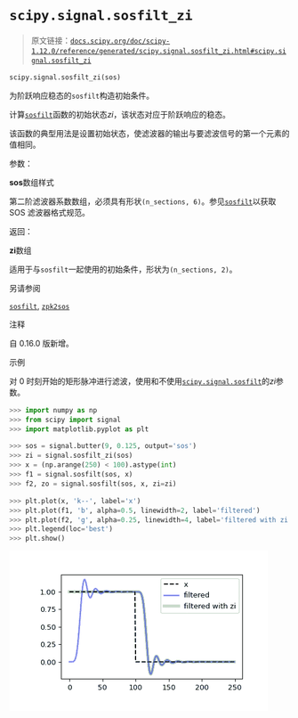 # `scipy.signal.sosfilt_zi`

> 原文链接：[`docs.scipy.org/doc/scipy-1.12.0/reference/generated/scipy.signal.sosfilt_zi.html#scipy.signal.sosfilt_zi`](https://docs.scipy.org/doc/scipy-1.12.0/reference/generated/scipy.signal.sosfilt_zi.html#scipy.signal.sosfilt_zi)

```py
scipy.signal.sosfilt_zi(sos)
```

为阶跃响应稳态的`sosfilt`构造初始条件。

计算[`sosfilt`](https://docs.scipy.org/doc/scipy-1.12.0/reference/generated/scipy.signal.sosfilt.html#scipy.signal.sosfilt "scipy.signal.sosfilt")函数的初始状态*zi*，该状态对应于阶跃响应的稳态。

该函数的典型用法是设置初始状态，使滤波器的输出与要滤波信号的第一个元素的值相同。

参数：

**sos**数组样式

第二阶滤波器系数数组，必须具有形状`(n_sections, 6)`。参见[`sosfilt`](https://docs.scipy.org/doc/scipy-1.12.0/reference/generated/scipy.signal.sosfilt.html#scipy.signal.sosfilt "scipy.signal.sosfilt")以获取 SOS 滤波器格式规范。

返回：

**zi**数组

适用于与`sosfilt`一起使用的初始条件，形状为`(n_sections, 2)`。

另请参阅

[`sosfilt`](https://docs.scipy.org/doc/scipy-1.12.0/reference/generated/scipy.signal.sosfilt.html#scipy.signal.sosfilt "scipy.signal.sosfilt"), [`zpk2sos`](https://docs.scipy.org/doc/scipy-1.12.0/reference/generated/scipy.signal.zpk2sos.html#scipy.signal.zpk2sos "scipy.signal.zpk2sos")

注释

自 0.16.0 版新增。

示例

对 0 时刻开始的矩形脉冲进行滤波，使用和不使用[`scipy.signal.sosfilt`](https://docs.scipy.org/doc/scipy-1.12.0/reference/generated/scipy.signal.sosfilt.html#scipy.signal.sosfilt "scipy.signal.sosfilt")的*zi*参数。

```py
>>> import numpy as np
>>> from scipy import signal
>>> import matplotlib.pyplot as plt 
```

```py
>>> sos = signal.butter(9, 0.125, output='sos')
>>> zi = signal.sosfilt_zi(sos)
>>> x = (np.arange(250) < 100).astype(int)
>>> f1 = signal.sosfilt(sos, x)
>>> f2, zo = signal.sosfilt(sos, x, zi=zi) 
```

```py
>>> plt.plot(x, 'k--', label='x')
>>> plt.plot(f1, 'b', alpha=0.5, linewidth=2, label='filtered')
>>> plt.plot(f2, 'g', alpha=0.25, linewidth=4, label='filtered with zi')
>>> plt.legend(loc='best')
>>> plt.show() 
```

![../../_images/scipy-signal-sosfilt_zi-1.png](img/3afe606f89f8c1cf30f7c4b9ff8bfba0.png)
